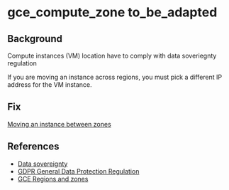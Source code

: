 # gce_compute_zone to_be_adapted

## Background

Compute instances (VM) location have to comply with data soveriegnty regulation

If you are moving an instance across regions, you must pick a different IP address for the VM instance.

## Fix

[Moving an instance between zones](https://cloud.google.com/compute/docs/instances/moving-instance-across-zones)

## References

- [Data sovereignty](https://en.wikipedia.org/wiki/Data_sovereignty)
- [GDPR General Data Protection Regulation](https://eur-lex.europa.eu/legal-content/EN/TXT/?uri=CELEX%3A32016R0679)
- [GCE Regions and zones](https://cloud.google.com/compute/docs/regions-zones)
